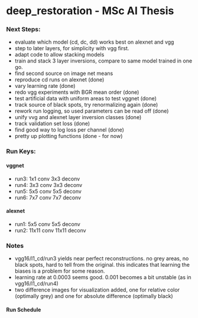 # deep_restoration - MSc AI Thesis

### Next Steps:
- evaluate which model (cd, dc, dd) works best on alexnet and vgg
- step to later layers, for simplicity with vgg first.
- adapt code to allow stacking models
- train and stack 3 layer inversions, compare to same model trained in one go.
- find second source on image net means
- reproduce cd runs on alexnet (done)
- vary learning rate (done)
- redo vgg experiments with BGR mean order (done)
- test artificial data with uniform areas to test vggnet (done)
- track source of black spots, try renormalizing again (done)
- rework run logging, so used parameters can be read off (done)
- unify vvg and alexnet layer inversion classes (done)
- track validation set loss (done)
- find good way to log loss per channel (done)
- pretty up plotting functions (done - for now)

### Run Keys:

#### vggnet
- run3: 1x1 conv 3x3 deconv
- run4: 3x3 conv 3x3 deconv
- run5: 5x5 conv 5x5 deconv
- run6: 7x7 conv 7x7 deconv

#### alexnet
- run1: 5x5 conv 5x5 deconv
- run2: 11x11 conv 11x11 deconv

### Notes
- vgg16/l1_cd/run3 yields near perfect reconstructions. no grey areas, no black spots, hard to tell from the original. this indicates that learning the biases is a problem for some reason.
- learning rate at 0.0003 seems good. 0.001 becomes a bit unstable (as in vgg16/l1_cd/run4)
- two difference images for visualization added, one for relative color (optimally grey) and one for absolute difference (optimally black)


#### Run Schedule


